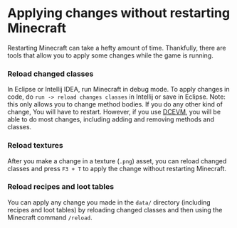# Applying changes without restarting Minecraft

Restarting Minecraft can take a hefty amount of time. Thankfully, there
are tools that allow you to apply some changes while the game is
running.

### Reload changed classes

In Eclipse or Intellij IDEA, run Minecraft in debug mode. To apply
changes in code, do `run -> reload changes classes` in Intellij or save
in Eclipse. Note: this only allows you to change method bodies. If you
do any other kind of change, You will have to restart. However, if you
use [DCEVM](http://dcevm.github.io/), you will be able to do most
changes, including adding and removing methods and classes.

### Reload textures

After you make a change in a texture (`.png`) asset, you can reload
changed classes and press `F3 + T` to apply the change without
restarting Minecraft.

### Reload recipes and loot tables

You can apply any change you made in the `data/` directory (including
recipes and loot tables) by reloading changed classes and then using the
Minecraft command `/reload`.
